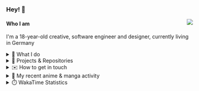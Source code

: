 ### Hey! 👋

[<img src="https://lanyard-profile-readme.vercel.app/api/228965621478588416" align="right">](https://discord.com/users/228965621478588416)

#### Who I am

I'm a 18-year-old creative, software engineer and designer, currently living in Germany

<details>
  <summary>💼 What I do</summary>

I currently am working on starting a publishing and management company for creatives.
I also am creative lead, community manager, and web developer at the Minecraft Server [Xenyria](https://xenyria.net) and the team behind it, [Pixelground Labs](https://pixelgroundlabs.com).
</details>

<details>
  <summary>📁 Projects & Repositories</summary>

<table>
    <thead>
        <tr>
            <th colspan=2>Svelte Libraries</th>
        </tr>
    </thead>
    <tbody>
        <tr>
            <td><a href="https://github.com/pixelgroundlabs/svelte-skinview3d">pixelgroundlabs/svelte-skinview3d</a></td>
            <td>A svelte component for rendering Minecraft SKins in 3D based on <a href="https://github.com/bs-community/skinview3d">skinview3d</a></td>
        </tr>
    </tbody>
    <thead>
        <tr>
            <th colspan=2>Minecraft Mods</th>
        </tr>
    </thead>
    <tbody>
        <tr>
            <td><a href="https://github.com/XenyriaNET/xeem">Xenyria Experience Enhancement Mod</a></td>
            <td>A client-side Minecraft Mod aiming to improve the experience on the Xenyria Minecraft Server</td>
        </tr>
    </tbody>
    <thead>
        <tr>
            <th colspan=2>Old Stuff</th>
        </tr>
    </thead>
    <tbody>
        <tr>
            <td><a href="https://github.com/OfficialCRUGG/lwstatus">lwstatus</a></td>
            <td>Lightweight webserver exposing various system metrics as a JSON endpoint and frontend</td>
        </tr>
        <tr>
            <td><a href="https://github.com/OfficialCRUGG/cfddns">cfddns / cloudflare-dyndns</a></td>
            <td>Simple application to run in the background that regularly checks for IP address changes and updates specific Cloudflare DNS Records accordingly. <s><i>Not sure how this still works...</i></s></td>
        </tr>
    </tbody>
</table>

</details>

<details>
  <summary>✉️ How to get in touch</summary>
  
> Sorted by how quickly you can expect a reply
- [Hit me up on Discord](https://discord.com/users/228965621478588416)
- [Hit me up on Twitter](https://twitter.com/cruggdev)
- [Send me a mail](mailto:me@crg.sh)
</details>


<details>
  <summary>🌸 My recent anime & manga activity</summary>
  
<!-- ANILIST_ACTIVITY:start -->

-   📺 Watched episode 11 of [Classroom of the Elite](https://anilist.co/anime/98659) (04:01, 04 May 2024)
-   📺 Watched episode 8 - 10 of [Classroom of the Elite](https://anilist.co/anime/98659) (02:28, 03 May 2024)
-   📺 Watched episode 7 of [Classroom of the Elite](https://anilist.co/anime/98659) (22:40, 02 May 2024)
-   📺 Watched episode 4 - 6 of [Classroom of the Elite](https://anilist.co/anime/98659) (02:08, 02 May 2024)
-   📺 Watched episode 3 of [Classroom of the Elite](https://anilist.co/anime/98659) (20:18, 01 May 2024)

<!-- ANILIST_ACTIVITY:end -->
</details>

<details>
  <summary>⏱️ WakaTime Statistics</summary>

<!--START_SECTION:waka-->

```txt
From: 25 April 2024 - To: 02 May 2024

Svelte       3 hrs 14 mins   ████████████████░░░░░░░░░   64.30 %
TypeScript   43 mins         ███▓░░░░░░░░░░░░░░░░░░░░░   14.48 %
Other        38 mins         ███▒░░░░░░░░░░░░░░░░░░░░░   12.69 %
Bash         9 mins          ▓░░░░░░░░░░░░░░░░░░░░░░░░   03.09 %
CSS          5 mins          ▒░░░░░░░░░░░░░░░░░░░░░░░░   01.74 %
```

<!--END_SECTION:waka-->
</details>
